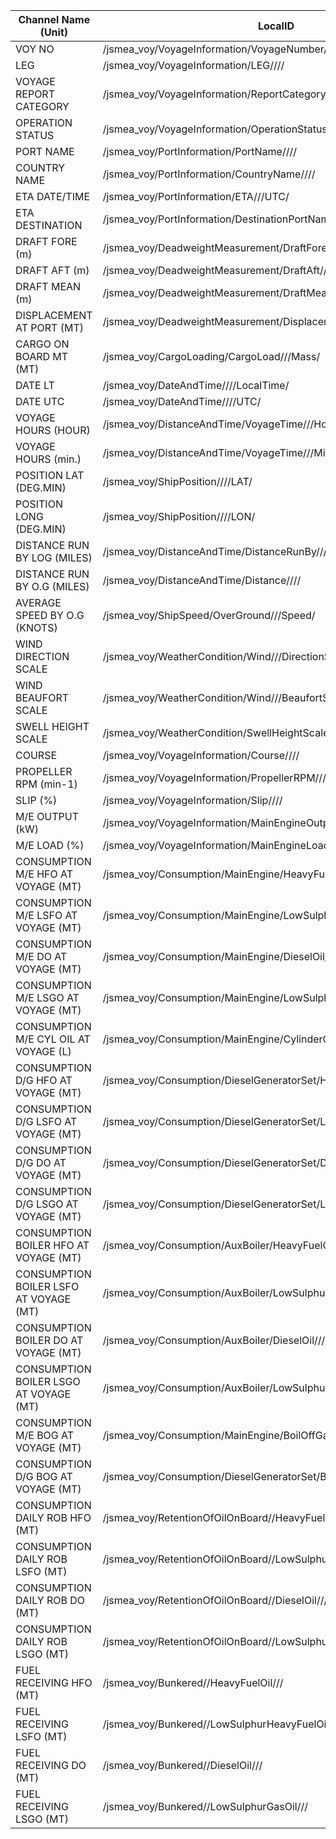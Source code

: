 | Channel Name (Unit)                     	| LocalID                                                             	|
|-----------------------------------------	|---------------------------------------------------------------------	|
| VOY NO                                  	| /jsmea_voy/VoyageInformation/VoyageNumber////                       	|
| LEG                                     	| /jsmea_voy/VoyageInformation/LEG////                                	|
| VOYAGE REPORT CATEGORY                  	| /jsmea_voy/VoyageInformation/ReportCategory////                     	|
| OPERATION STATUS                        	| /jsmea_voy/VoyageInformation/OperationStatus////                    	|
| PORT NAME                               	| /jsmea_voy/PortInformation/PortName////                             	|
| COUNTRY NAME                            	| /jsmea_voy/PortInformation/CountryName////                          	|
| ETA DATE/TIME                           	| /jsmea_voy/PortInformation/ETA///UTC/                               	|
| ETA DESTINATION                         	| /jsmea_voy/PortInformation/DestinationPortName////                  	|
| DRAFT  FORE (m)                         	| /jsmea_voy/DeadweightMeasurement/DraftFore////                      	|
| DRAFT  AFT (m)                          	| /jsmea_voy/DeadweightMeasurement/DraftAft////                       	|
| DRAFT  MEAN (m)                         	| /jsmea_voy/DeadweightMeasurement/DraftMean////                      	|
| DISPLACEMENT AT PORT (MT)               	| /jsmea_voy/DeadweightMeasurement/Displacement////                   	|
| CARGO ON BOARD MT (MT)                  	| /jsmea_voy/CargoLoading/CargoLoad///Mass/                           	|
| DATE LT                                 	| /jsmea_voy/DateAndTime////LocalTime/                                	|
| DATE UTC                                	| /jsmea_voy/DateAndTime////UTC/                                      	|
| VOYAGE HOURS (HOUR)                     	| /jsmea_voy/DistanceAndTime/VoyageTime///HoursUnderway/              	|
| VOYAGE HOURS (min.)                     	| /jsmea_voy/DistanceAndTime/VoyageTime///MinutesUnderway/            	|
| POSITION  LAT (DEG.MIN)                 	| /jsmea_voy/ShipPosition////LAT/                                     	|
| POSITION  LONG (DEG.MIN)                	| /jsmea_voy/ShipPosition////LON/                                     	|
| DISTANCE RUN  BY LOG (MILES)            	| /jsmea_voy/DistanceAndTime/DistanceRunBy////                        	|
| DISTANCE RUN  BY O.G (MILES)            	| /jsmea_voy/DistanceAndTime/Distance////                             	|
| AVERAGE SPEED BY O.G   (KNOTS)          	| /jsmea_voy/ShipSpeed/OverGround///Speed/                            	|
| WIND DIRECTION SCALE                    	| /jsmea_voy/WeatherCondition/Wind///DirectionScale/                  	|
| WIND BEAUFORT SCALE                     	| /jsmea_voy/WeatherCondition/Wind///BeaufortScale/                   	|
| SWELL HEIGHT  SCALE                     	| /jsmea_voy/WeatherCondition/SwellHeightScale////                    	|
| COURSE                                  	| /jsmea_voy/VoyageInformation/Course////                             	|
| PROPELLER RPM (min-1)                   	| /jsmea_voy/VoyageInformation/PropellerRPM////                       	|
| SLIP (%)                                	| /jsmea_voy/VoyageInformation/Slip////                               	|
| M/E OUTPUT (kW)                         	| /jsmea_voy/VoyageInformation/MainEngineOutput////                   	|
| M/E LOAD (%)                            	| /jsmea_voy/VoyageInformation/MainEngineLoad////                     	|
| CONSUMPTION M/E HFO AT VOYAGE (MT)      	| /jsmea_voy/Consumption/MainEngine/HeavyFuelOil///                   	|
| CONSUMPTION M/E LSFO AT VOYAGE (MT)     	| /jsmea_voy/Consumption/MainEngine/LowSulphurHeavyFuelOil///         	|
| CONSUMPTION M/E DO AT VOYAGE (MT)       	| /jsmea_voy/Consumption/MainEngine/DieselOil///                      	|
| CONSUMPTION M/E LSGO AT VOYAGE (MT)     	| /jsmea_voy/Consumption/MainEngine/LowSulphurGasOil///               	|
| CONSUMPTION M/E CYL OIL AT VOYAGE (L)   	| /jsmea_voy/Consumption/MainEngine/CylinderOil///                    	|
| CONSUMPTION D/G HFO AT VOYAGE (MT)      	| /jsmea_voy/Consumption/DieselGeneratorSet/HeavyFuelOil///           	|
| CONSUMPTION D/G LSFO AT VOYAGE (MT)     	| /jsmea_voy/Consumption/DieselGeneratorSet/LowSulphurHeavyFuelOil/// 	|
| CONSUMPTION D/G DO AT VOYAGE (MT)       	| /jsmea_voy/Consumption/DieselGeneratorSet/DieselOil///              	|
| CONSUMPTION D/G LSGO AT VOYAGE (MT)     	| /jsmea_voy/Consumption/DieselGeneratorSet/LowSulphurGasOil///       	|
| CONSUMPTION BOILER  HFO AT VOYAGE (MT)  	| /jsmea_voy/Consumption/AuxBoiler/HeavyFuelOil///                    	|
| CONSUMPTION BOILER  LSFO AT VOYAGE (MT) 	| /jsmea_voy/Consumption/AuxBoiler/LowSulphurHeavyFuelOil///          	|
| CONSUMPTION BOILER  DO AT VOYAGE (MT)   	| /jsmea_voy/Consumption/AuxBoiler/DieselOil///                       	|
| CONSUMPTION BOILER  LSGO AT VOYAGE (MT) 	| /jsmea_voy/Consumption/AuxBoiler/LowSulphurGasOil///                	|
| CONSUMPTION M/E BOG AT VOYAGE (MT)      	| /jsmea_voy/Consumption/MainEngine/BoilOffGas///                     	|
| CONSUMPTION D/G BOG AT VOYAGE (MT)      	| /jsmea_voy/Consumption/DieselGeneratorSet/BoilOffGas///             	|
| CONSUMPTION DAILY ROB HFO (MT)          	| /jsmea_voy/RetentionOfOilOnBoard//HeavyFuelOil///                   	|
| CONSUMPTION DAILY ROB LSFO (MT)         	| /jsmea_voy/RetentionOfOilOnBoard//LowSulphurHeavyFuelOil///         	|
| CONSUMPTION DAILY ROB DO (MT)           	| /jsmea_voy/RetentionOfOilOnBoard//DieselOil///                      	|
| CONSUMPTION DAILY ROB LSGO (MT)         	| /jsmea_voy/RetentionOfOilOnBoard//LowSulphurGasOil///               	|
| FUEL RECEIVING HFO (MT)                 	| /jsmea_voy/Bunkered//HeavyFuelOil///                                	|
| FUEL RECEIVING LSFO (MT)                	| /jsmea_voy/Bunkered//LowSulphurHeavyFuelOil///                      	|
| FUEL RECEIVING DO (MT)                  	| /jsmea_voy/Bunkered//DieselOil///                                   	|
| FUEL RECEIVING LSGO (MT)                	| /jsmea_voy/Bunkered//LowSulphurGasOil///                            	|